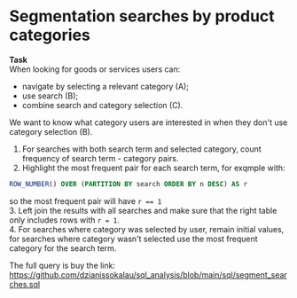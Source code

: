 # Segmentation searches by product categories  
  
**Task**  
When looking for goods or services users can: 
* navigate by selecting a relevant category (A);  
* use search (B);  
* combine search and category selection (C).  

We want to know what category users are interested in when they don't use category selection (B).  

1. For searches with both search term and selected category, count frequency of search term - category pairs.  
2. Highlight the most frequent pair for each search term, for exqmple with:  
```sql
ROW_NUMBER() OVER (PARTITION BY search ORDER BY n DESC) AS r
```  
so the most frequent pair will have `r == 1`  
3. Left join the results with all searches and make sure that the right table only includes rows with `r = 1`.  
4. For searches where category was selected by user, remain initial values, for searches where category wasn't selected use the most frequent category for the search term.  
  
The full query is buy the link: https://github.com/dzianissokalau/sql_analysis/blob/main/sql/segment_searches.sql 
